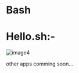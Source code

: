 # Bash
# Hello.sh:-





![image](https://user-images.githubusercontent.com/73585468/168289630-41f08bff-f6be-415c-9882-00da42b5e388.png)4




other apps comming soon...
